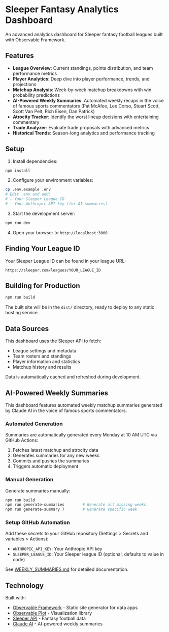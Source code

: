 # Sleeper Fantasy Analytics Dashboard

An advanced analytics dashboard for Sleeper fantasy football leagues built with Observable Framework.

## Features

- **League Overview**: Current standings, points distribution, and team performance metrics
- **Player Analytics**: Deep dive into player performance, trends, and projections
- **Matchup Analysis**: Week-by-week matchup breakdowns with win probability predictions
- **AI-Powered Weekly Summaries**: Automated weekly recaps in the voice of famous sports commentators (Pat McAfee, Lee Corso, Stuart Scott, Scott Van Pelt, Rich Eisen, Dan Patrick)
- **Atrocity Tracker**: Identify the worst lineup decisions with entertaining commentary
- **Trade Analyzer**: Evaluate trade proposals with advanced metrics
- **Historical Trends**: Season-long analytics and performance tracking

## Setup

1. Install dependencies:
```bash
npm install
```

2. Configure your environment variables:
```bash
cp .env.example .env
# Edit .env and add:
# - Your Sleeper League ID
# - Your Anthropic API key (for AI summaries)
```

3. Start the development server:
```bash
npm run dev
```

4. Open your browser to `http://localhost:3000`

## Finding Your League ID

Your Sleeper League ID can be found in your league URL:
```
https://sleeper.com/leagues/YOUR_LEAGUE_ID
```

## Building for Production

```bash
npm run build
```

The built site will be in the `dist/` directory, ready to deploy to any static hosting service.

## Data Sources

This dashboard uses the Sleeper API to fetch:
- League settings and metadata
- Team rosters and standings
- Player information and statistics
- Matchup history and results

Data is automatically cached and refreshed during development.

## AI-Powered Weekly Summaries

This dashboard features automated weekly matchup summaries generated by Claude AI in the voice of famous sports commentators.

### Automated Generation

Summaries are automatically generated every Monday at 10 AM UTC via GitHub Actions:
1. Fetches latest matchup and atrocity data
2. Generates summaries for any new weeks
3. Commits and pushes the summaries
4. Triggers automatic deployment

### Manual Generation

Generate summaries manually:
```bash
npm run build
npm run generate-summaries        # Generate all missing weeks
npm run generate-summary 7        # Generate specific week
```

### Setup GitHub Automation

Add these secrets to your GitHub repository (Settings > Secrets and variables > Actions):
- `ANTHROPIC_API_KEY`: Your Anthropic API key
- `SLEEPER_LEAGUE_ID`: Your Sleeper league ID (optional, defaults to value in code)

See [WEEKLY_SUMMARIES.md](WEEKLY_SUMMARIES.md) for detailed documentation.

## Technology

Built with:
- [Observable Framework](https://observablehq.com/framework/) - Static site generator for data apps
- [Observable Plot](https://observablehq.com/plot/) - Visualization library
- [Sleeper API](https://docs.sleeper.com/) - Fantasy football data
- [Claude AI](https://www.anthropic.com/claude) - AI-powered weekly summaries
